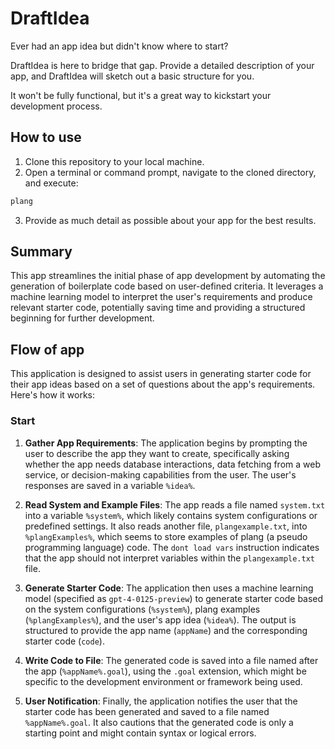 # DraftIdea
Ever had an app idea but didn't know where to start? 

DraftIdea is here to bridge that gap. Provide a detailed description of your app, and DraftIdea will sketch out a basic structure for you. 

It won't be fully functional, but it's a great way to kickstart your development process.

## How to use
1. Clone this repository to your local machine.
2. Open a terminal or command prompt, navigate to the cloned directory, and execute:
```bash
plang
```
3.  Provide as much detail as possible about your app for the best results.

## Summary
This app streamlines the initial phase of app development by automating the generation of boilerplate code based on user-defined criteria. It leverages a machine learning model to interpret the user's requirements and produce relevant starter code, potentially saving time and providing a structured beginning for further development.

## Flow of app

This application is designed to assist users in generating starter code for their app ideas based on a set of questions about the app's requirements. Here's how it works:

### Start
1. **Gather App Requirements**: The application begins by prompting the user to describe the app they want to create, specifically asking whether the app needs database interactions, data fetching from a web service, or decision-making capabilities from the user. The user's responses are saved in a variable `%idea%`.

2. **Read System and Example Files**: The app reads a file named `system.txt` into a variable `%system%`, which likely contains system configurations or predefined settings. It also reads another file, `plangexample.txt`, into `%plangExamples%`, which seems to store examples of plang (a pseudo programming language) code. The `dont load vars` instruction indicates that the app should not interpret variables within the `plangexample.txt` file.

3. **Generate Starter Code**: The application then uses a machine learning model (specified as `gpt-4-0125-preview`) to generate starter code based on the system configurations (`%system%`), plang examples (`%plangExamples%`), and the user's app idea (`%idea%`). The output is structured to provide the app name (`appName`) and the corresponding starter code (`code`).

4. **Write Code to File**: The generated code is saved into a file named after the app (`%appName%.goal`), using the `.goal` extension, which might be specific to the development environment or framework being used.

5. **User Notification**: Finally, the application notifies the user that the starter code has been generated and saved to a file named `%appName%.goal`. It also cautions that the generated code is only a starting point and might contain syntax or logical errors.

